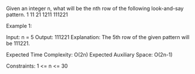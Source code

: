 
Given an integer n, what will be the nth row of the following look-and-say pattern.
1
11
21
1211
111221


Example 1:

Input:
n = 5
Output: 111221
Explanation: The 5th row of the given pattern
will be 111221.


Expected Time Complexity: O(2n)
Expected Auxiliary Space: O(2n-1)  


Constraints:
1 <= n <= 30

